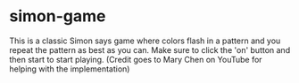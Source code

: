 # simon-game
This is a classic Simon says game where colors flash in a pattern and you repeat the pattern as best as you can.  Make sure to click the 'on' button and then start to start playing.  (Credit goes to Mary Chen on YouTube for helping with the implementation)
